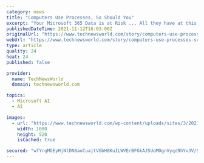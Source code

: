 ```yaml
---
category: news
title: "Computers Use Processes, So Should You"
excerpt: "Your Microsoft 365 Data is at Risk ... All they have at this point is their cognitive toolset. This made me realize how important it is to establish what firm footing for technical projects ..."
publishedDateTime: 2021-11-12T16:03:00Z
originalUrl: "https://www.technewsworld.com/story/computers-use-processes-so-should-you-87335.html"
webUrl: "https://www.technewsworld.com/story/computers-use-processes-so-should-you-87335.html"
type: article
quality: 24
heat: 24
published: false

provider:
  name: TechNewsWorld
  domain: technewsworld.com

topics:
  - Microsoft AI
  - AI

images:
  - url: "https://www.technewsworld.com/wp-content/uploads/sites/3/2021/11/woman-programmer.jpg"
    width: 1000
    height: 520
    isCached: true

secured: "wfYrqMGEyHjNlDN8aoCuajtVGbH8KuILWVErBFGkAJ5UoMOgnVyqd9hYv3V/9O+UX343pQmVNBKdy/8wUkr2gmJB/jexS25Qyx1oFuT7yfKLysZJGDEszCyl/RZBEfJLDZEmWTU25mse8IRityxNpI/rdFhIZ/ISzEj5cHti7EVFhoW/KrvhcB/L6R+DxnGLajJrSI1aIUCWSUO21d2TlvdiBwHp/TaJVT3JlWKWmtbO21zCcxI2eP8e5sd+zS9krchh7hgFFHa0ghsVNp/6ygsWG0BOCJnVeSsVr36dAisFifzq3PwYVdfThHkJyYcVsm+ARanvC85v2d/EkhTWFzEqUnqhGCKGCJyW47Kci8s=;ZIx9eI9iNimpKsmGEKcisg=="
---
```


